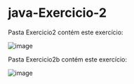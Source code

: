 # java-Exercicio-2

Pasta Exercicio2 contém este exercício: 

![image](https://user-images.githubusercontent.com/43755420/167224757-0dba3817-ab5b-429d-8e83-8b784ea3566c.png)


Pasta Exercicio2b contém este exercício:

![image](https://user-images.githubusercontent.com/43755420/167224810-6e60ddcd-7e1a-4944-8092-149c303e64f8.png)

